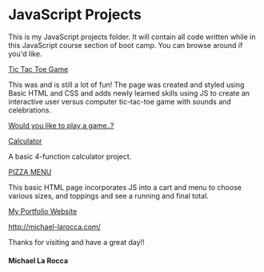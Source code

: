 # JavaScript Projects
 This is my JavaScript projects folder. 
 It will contain all code written while in this JavaScript course section of boot camp.
You can browse around if you'd like.


[Tic Tac Toe Game](https://github.com/Michael1388/JavaScript-Projects/tree/main/TicTacToe) 

This was and is still a lot of fun! The page was created and styled using Basic HTML and CSS and adds newly learned skills using JS to create an interactive user versus computer tic-tac-toe game with sounds and celebrations.

[Would you like to play a game..?](http://michael-larocca.com/TicTacToe/TicTacToe.html)

[Calculator](https://github.com/Michael1388/JavaScript-Projects/tree/main/Calculator)

A basic 4-function calculator project.


[PIZZA MENU](https://github.com/Michael1388/JavaScript-Projects/tree/main/Pizza%20Menu)

This basic HTML page incorporates JS into a cart and menu to choose various sizes, and toppings and see a running and final total.


[My Portfolio Website](http://michael-larocca.com/)

 http://michael-larocca.com/ 

Thanks for visiting and have a great day!!

#### Michael La Rocca
